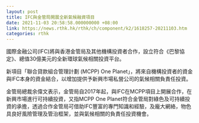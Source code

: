 ```yaml
---
layout: post
title: IFC與金管局開展全新氣候融資項目
date: 2021-11-03 20:58:58.000000000 +08:00
link: https://news.rthk.hk/rthk/ch/component/k2/1618257-20211103.htm
categories: rthk
---
```


國際金融公司(IFC)將與香港金管局及其他機構投資者合作，設立符合《巴黎協定》、總值30億美元的全新環球氣候相關投資平台。

新項目「聯合貸款組合管理計劃 (MCPP) One Planet」，將來自機構投資者的資金與IFC本身的資金結合，以增加提供予新興市場私營公司的氣候相關負責任投資。

金管局總裁余偉文表示，金管局自2017年起，與IFC在MCPP項目上開展合作，在新興市場進行可持續投資，又指MCPP One Planet符合金管局對綠色及可持續投資的承擔，透過合作金管局可借助IFC豐富的專門知識和經驗，及龐大網絡，物色具良好風險管理及管治框架，並與氣候相關的負責任投資機會。
